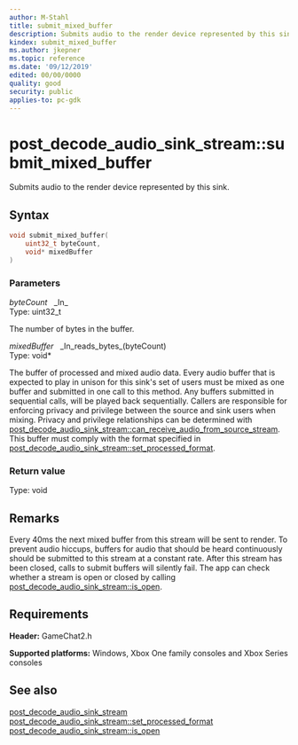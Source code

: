 ```yaml
---
author: M-Stahl
title: submit_mixed_buffer
description: Submits audio to the render device represented by this sink.
kindex: submit_mixed_buffer
ms.author: jkepner
ms.topic: reference
ms.date: '09/12/2019'
edited: 00/00/0000
quality: good
security: public
applies-to: pc-gdk
---
```


# post_decode_audio_sink_stream::submit_mixed_buffer  

Submits audio to the render device represented by this sink.  

## Syntax  
  
```cpp
void submit_mixed_buffer(  
    uint32_t byteCount,  
    void* mixedBuffer  
)  
```  
  
### Parameters  
  
*byteCount* &nbsp;&nbsp;\_In\_  
Type: uint32_t  
  
The number of bytes in the buffer.  
  
*mixedBuffer* &nbsp;&nbsp;\_In\_reads\_bytes\_(byteCount)  
Type: void*  
  
The buffer of processed and mixed audio data. Every audio buffer that is expected to play in unison for this sink's set of users must be mixed as one buffer and submitted in one call to this method. Any buffers submitted in sequential calls, will be played back sequentially. Callers are responsible for enforcing privacy and privilege between the source and sink users when mixing. Privacy and privilege relationships can be determined with [post_decode_audio_sink_stream::can_receive_audio_from_source_stream](post_decode_audio_sink_stream_can_receive_audio_from_source_stream.md). This buffer must comply with the format specified in [post_decode_audio_sink_stream::set_processed_format](post_decode_audio_sink_stream_set_processed_format.md).  
  
  
### Return value  
Type: void
  
  
## Remarks  
  
Every 40ms the next mixed buffer from this stream will be sent to render. To prevent audio hiccups, buffers for audio that should be heard continuously should be submitted to this stream at a constant rate. After this stream has been closed, calls to submit buffers will silently fail. The app can check whether a stream is open or closed by calling [post_decode_audio_sink_stream::is_open](post_decode_audio_sink_stream_is_open.md).
  
## Requirements  
  
**Header:** GameChat2.h
  
**Supported platforms:** Windows, Xbox One family consoles and Xbox Series consoles  
  
## See also  
[post_decode_audio_sink_stream](../post_decode_audio_sink_stream.md)  
[post_decode_audio_sink_stream::set_processed_format](post_decode_audio_sink_stream_set_processed_format.md)  
[post_decode_audio_sink_stream::is_open](post_decode_audio_sink_stream_is_open.md)
  
  